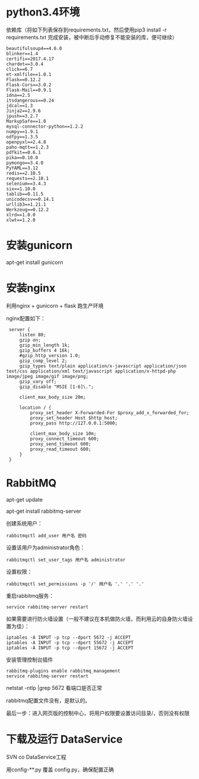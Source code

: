 # python3.4环境

依赖库（将如下列表保存到requirements.txt，然后使用pip3 install  -r requirements.txt 完成安装，被中断后手动修复不能安装的库，便可继续）



```
beautifulsoup4==4.6.0
blinker==1.4
certifi==2017.4.17
chardet==3.0.4
click==6.7
et-xmlfile==1.0.1
Flask==0.12.2
Flask-Cors==3.0.2
Flask-Mail==0.9.1
idna==2.5
itsdangerous==0.24
jdcal==1.3
Jinja2==2.9.6
jpush==3.2.7
MarkupSafe==1.0
mysql-connector-python==1.2.2
numpy==1.9.1
odfpy==1.3.5
openpyxl==2.4.8
paho-mqtt==1.2.3
pdfkit==0.6.1
pika==0.10.0
pymongo==3.4.0
PyYAML==3.12
redis==2.10.5
requests==2.18.1
selenium==3.4.3
six==1.10.0
tablib==0.11.5
unicodecsv==0.14.1
urllib3==1.21.1
Werkzeug==0.12.2
xlrd==1.0.0
xlwt==1.2.0
```

# 安装gunicorn

apt-get install gunicorn

# 安装nginx

利用nginx + gunicorn + flask 跑生产环境

nginx配置如下：

```
 server {
     listen 80;
     gzip on;
     gzip_min_length 1k;
     gzip_buffers 4 16k;
     #gzip_http_version 1.0;
     gzip_comp_level 2;
     gzip_types text/plain application/x-javascript application/json text/css application/xml text/javascript application/x-httpd-php image/jpeg image/gif image/png;
     gzip_vary off;
     gzip_disable "MSIE [1-6]\.";

     client_max_body_size 20m;

     location / {
         proxy_set_header X-Forwarded-For $proxy_add_x_forwarded_for;
         proxy_set_header Host $http_host;
         proxy_pass http://127.0.0.1:5000;

         client_max_body_size 10m;
         proxy_connect_timeout 600;
         proxy_send_timeout 600;
         proxy_read_timeout 600;
     }
 }
```

# RabbitMQ

apt-get update

apt-get install rabbitmq-server

创建系统用户：

```
rabbitmqctl add_user 用户名 密码
```

设置该用户为administrator角色：

```
rabbitmqctl set_user_tags 用户名 administrator
```

设置权限：

```
rabbitmqctl set_permissions -p '/' 用户名 '.' '.' '.'
```

重启rabbitmq服务：

```
service rabbitmq-server restart
```

如果需要进行防火墙设置（一般不建议在本机做防火墙，而利用云的自身防火墙设置为佳）：

```
iptables -A INPUT -p tcp --dport 5672 -j ACCEPT 
iptables -A INPUT -p tcp --dport 55672 -j ACCEPT 
iptables -A INPUT -p tcp --dport 15672 -j ACCEPT
```

安装管理控制台插件

```
rabbitmq-plugins enable rabbitmq_management 
service rabbitmq-server restart
```

netstat -ntlp \|grep 5672 看端口是否正常

rabbitmq配置文件没有，是默认的。

最后一步：进入网页版的控制中心，将用户权限要设置访问目录/，否则没有权限

# 下载及运行 DataService

SVN co DataService工程

用config-\*\*.py 覆盖 config.py，确保配置正确

